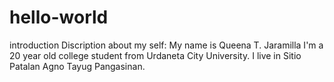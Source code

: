 # hello-world
introduction
  Discription about my self:
  My name is Queena T. Jaramilla
  I'm a 20 year old college student from Urdaneta City University.
  I live in Sitio Patalan Agno Tayug Pangasinan.
